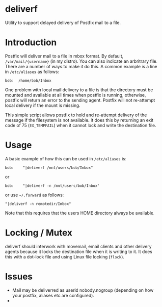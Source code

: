 deliverf
========

Utility to support delayed delivery of Postfix mail to a file.

Introduction
=========
Postfix will deliver mail to a file in mbox format. By default, `/var/mail/{username}`
(in my distro). You can also indicate an arbritrary file. There are a number of ways to make it do this. A common example is a line in `/etc/aliases` as follows:
```
bob:  /home/bob/Inbox
```
One problem with local mail delivery to a file is that the directory must be mounted
and available at all times when postfix is running, otherwise, postfix will return
an error to the sending agent. Postfix will not re-attempt local delivery if the
mount is missing.

This simple script allows postfix to hold and re-attempt delivery of the message
if the filesystem is not available. It does this by returning an exit code of
75 (`EX_TEMPFAIL`) when it cannot lock and write the destination file.

Usage
=====
A basic example of how this can be used in `/etc/aliases` is:
```
bob:    "|deliverf /mnt/users/bob/Inbox"
```
or
```
bob:    "|deliverf -n /mnt/users/bob/Inbox"
```
or use `~/.forward` as follows:
```
"|deliverf -n remotedir/Inbox"
```
Note that this requires that the users HOME directory always be available.

Locking / Mutex
===============
deliverf should interwork with movemail, email clients and other delivery agents because it locks the destination
file when it is writing to it. It does this with a dot-lock file and using Linux file locking (`flock`).

Issues
======
   * Mail may be deliverred as userid nobody.nogroup (depending on how your postfix, aliases etc are configured).
   * 
